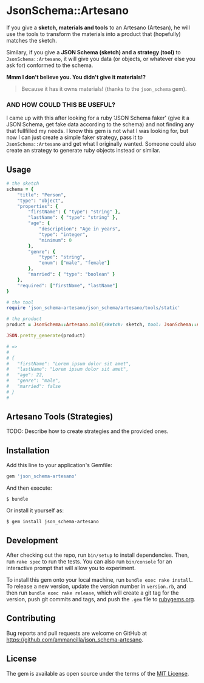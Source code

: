 # JsonSchema::Artesano

If you give a **sketch, materials and tools** to an Artesano (Artesan), he will use the tools to transform the materials into a product that (hopefully) matches the sketch.

Similary, if you give a **JSON Schema (sketch) and a strategy (tool)** to `JsonSchema::Artesano`, it will give you data (or objects, or whatever else you ask for) conformed to the schema.

**Mmm I don't believe you. You didn't give it materials!?**
> Because it has it owns materials! (thanks to the `json_schema` gem).

### **AND HOW COULD THIS BE USEFUL?**
I came up with this after looking for a ruby 'JSON Schema faker' (give it a JSON Schema, get fake data according to the schema) and not finding any that fullfilled my needs. I know this gem is not what I was looking for, but now I can just create a simple faker strategy, pass it to `JsonSchema::Artesano` and get what I originally wanted. Someone could also create an strategy to generate ruby objects instead or similar.

## Usage

```ruby
# the sketch
schema = {
    "title": "Person",
    "type": "object",
    "properties": {
        "firstName": { "type": "string" },
        "lastName": { "type": "string" },
        "age": {
            "description": "Age in years",
            "type": "integer",
            "minimum": 0
        },
        "genre": {
            "type": "string",
            "enum": ["male", "female"]
        },
        "married": { "type": "boolean" }
    },
    "required": ["firstName", "lastName"]
}

# the tool
require 'json_schema-artesano/json_schema/artesano/tools/static'

# the product
product = JsonSchema::Artesano.mold(sketch: sketch, tool: JsonSchema::Artesano::Tools::Static)

JSON.pretty_generate(product)

# =>
#
# {
#   "firstName": "Lorem ipsum dolor sit amet",
#   "lastName": "Lorem ipsum dolor sit amet",
#   "age": 22,
#   "genre": "male",
#   "married": false
# }
#

```

## Artesano Tools (Strategies)

TODO: Describe how to create strategies and the provided ones.

## Installation

Add this line to your application's Gemfile:

```ruby
gem 'json_schema-artesano'
```

And then execute:

    $ bundle

Or install it yourself as:

    $ gem install json_schema-artesano

## Development

After checking out the repo, run `bin/setup` to install dependencies. Then, run `rake spec` to run the tests. You can also run `bin/console` for an interactive prompt that will allow you to experiment.

To install this gem onto your local machine, run `bundle exec rake install`. To release a new version, update the version number in `version.rb`, and then run `bundle exec rake release`, which will create a git tag for the version, push git commits and tags, and push the `.gem` file to [rubygems.org](https://rubygems.org).

## Contributing

Bug reports and pull requests are welcome on GitHub at https://github.com/ammancilla/json_schema-artesano.

## License

The gem is available as open source under the terms of the [MIT License](http://opensource.org/licenses/MIT).
